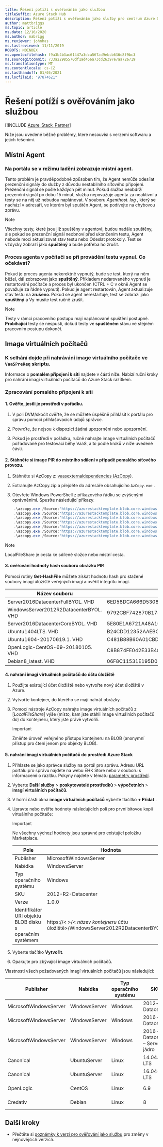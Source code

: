 ```yaml
---
title: Řešení potíží s ověřováním jako službou
titleSuffix: Azure Stack Hub
description: Řešení potíží s ověřováním jako služby pro centrum Azure Stack.
author: mattbriggs
ms.topic: article
ms.date: 12/16/2020
ms.author: mabrigg
ms.reviewer: johnhas
ms.lastreviewed: 11/11/2019
ROBOTS: NOINDEX
ms.openlocfilehash: f9a3b4b3ac61447a3dca567ad9ebcb636c8f9bc3
ms.sourcegitcommit: 733a22985570df1ad466a73cd26397e7aa726719
ms.translationtype: MT
ms.contentlocale: cs-CZ
ms.lasthandoff: 01/05/2021
ms.locfileid: "97874621"
---
```

# <a name="troubleshoot-validation-as-a-service"></a>Řešení potíží s ověřováním jako službou

[!INCLUDE [Azure_Stack_Partner](./includes/azure-stack-partner-appliesto.md)]

Níže jsou uvedené běžné problémy, které nesouvisí s verzemi softwaru a jejich řešeními.

## <a name="local-agent"></a>Místní Agent

### <a name="the-portal-shows-local-agent-in-debug-mode"></a>Na portálu se v režimu ladění zobrazuje místní agent.

Tento problém je pravděpodobně způsoben tím, že Agent nemůže odesílat prezenční signály do služby z důvodu nestabilního síťového připojení. Prezenční signál se pošle každých pět minut. Pokud služba neobdrží prezenční signál po dobu 15 minut, služba nepovažuje agenta za neaktivní a testy se na něj už nebudou naplánovat. V souboru *Agenthost. log* , který se nachází v adresáři, ve kterém byl spuštěn Agent, se podívejte na chybovou zprávu.

> [!Note]
> Všechny testy, které jsou již spuštěny v agentovi, budou nadále spuštěny, ale pokud se prezenční signál neobnoví před ukončením testu, Agent nebude moci aktualizovat stav testu nebo Odeslat protokoly. Test se vždycky zobrazí jako **spuštěný** a bude potřeba ho zrušit.

### <a name="agent-process-on-machine-was-shut-down-while-executing-test-what-to-expect"></a>Proces agenta v počítači se při provádění testu vypnul. Co očekávat?

Pokud je proces agenta nekorektně vypnutý, bude se test, který na něm běžel, dál zobrazovat jako **spuštěný**. Příkladem nedarovaného vypnutí je restartování počítače a proces byl ukončen (CTRL + C v okně Agent se považuje za řádné vypnutí). Pokud je agent restartován, Agent aktualizuje stav testu na **zrušeno**. Pokud se agent nerestartuje, test se zobrazí jako **spuštěný** a Vy musíte test ručně zrušit.

> [!Note]
> Testy v rámci pracovního postupu mají naplánované spuštění postupně. **Probíhající** testy se nespustí, dokud testy ve **spuštěném** stavu ve stejném pracovním postupu dokončí.

## <a name="vm-images"></a>Image virtuálních počítačů

### <a name="failure-occurs-when-uploading-vm-image-in-the-vaasprereq-script"></a>K selhání dojde při nahrávání image virtuálního počítače ve `VaaSPreReq` skriptu.
Informace o **pomalém připojení k síti** najdete v části níže. Nabízí ruční kroky pro nahrání imagí virtuálních počítačů do Azure Stack razítkem.

### <a name="handle-slow-network-connectivity"></a>Zpracování pomalého připojení k síti

#### <a name="1-verify-that-the-environment-is-healthy"></a>1. Ověřte, jestli je prostředí v pořádku.

1. V poli DVM/skočit ověřte, že se můžete úspěšně přihlásit k portálu pro správu pomocí přihlašovacích údajů správce.

2. Potvrďte, že nejsou k dispozici žádná upozornění nebo upozornění.

3. Pokud je prostředí v pořádku, ručně nahrajte image virtuálních počítačů požadované pro testovací běhy VaaS, a to podle kroků v níže uvedené části.

<!-- This is from the appendix to the Deploy local agent topic. -->

#### <a name="2-download-pir-image-to-local-share-in-case-of-slow-network-traffic"></a>2. Stáhněte si image PIR do místního sdílení v případě pomalého síťového provozu.

1. Stáhněte si AzCopy z: [vaasexternaldependencies (AzCopy)](https://vaasexternaldependencies.blob.core.windows.net/prereqcomponents/AzCopy.zip).

2. Extrahujte AzCopy.zip a přejděte do adresáře obsahujícího `AzCopy.exe` .

3. Otevřete Windows PowerShell z příkazového řádku se zvýšenými oprávněními. Spusťte následující příkazy:

```powershell  
    .\azcopy.exe /Source:'https://azurestacktemplate.blob.core.windows.net/azurestacktemplate-public-container' /Dest:'<LocalFileShare>' /Pattern:'Server2016DatacenterFullBYOL.vhd' /NC:12 /V:azcopylog.log /Y
    .\azcopy.exe /Source:'https://azurestacktemplate.blob.core.windows.net/azurestacktemplate-public-container' /Dest:'<LocalFileShare>' /Pattern:'Server2016DatacenterCoreBYOL.vhd' /NC:12 /V:azcopylog.log /Y
    .\azcopy.exe /Source:'https://azurestacktemplate.blob.core.windows.net/azurestacktemplate-public-container' /Dest:'<LocalFileShare>' /Pattern:'WindowsServer2012R2DatacenterBYOL.vhd' /NC:12 /V:azcopylog.log /Y
    .\azcopy.exe /Source:'https://azurestacktemplate.blob.core.windows.net/azurestacktemplate-public-container' /Dest:'<LocalFileShare>' /Pattern:'Ubuntu1404LTS.vhd' /NC:12 /V:azcopylog.log /Y
    .\azcopy.exe /Source:'https://azurestacktemplate.blob.core.windows.net/azurestacktemplate-public-container' /Dest:'<LocalFileShare>' /Pattern:'Ubuntu1604-20170619.1.vhd' /NC:12 /V:azcopylog.log /Y
    .\azcopy.exe /Source:'https://azurestacktemplate.blob.core.windows.net/azurestacktemplate-public-container' /Dest:'<LocalFileShare>' /Pattern:'OpenLogic-CentOS-69-20180105.vhd' /NC:12 /V:azcopylog.log /Y
    .\azcopy.exe /Source:'https://azurestacktemplate.blob.core.windows.net/azurestacktemplate-public-container' /Dest:'<LocalFileShare>' /Pattern:'Debian8_latest.vhd' /NC:12 /V:azcopylog.log /Y
```

> [!Note]  
> LocalFileShare je cesta ke sdílené složce nebo místní cesta.

#### <a name="3-verifying-pir-image-file-hash-value"></a>3. ověřování hodnoty hash souboru obrázku PIR

Pomocí rutiny **Get-HashFile** můžete získat hodnotu hash pro stažené soubory imagí úložiště veřejných imagí a ověřit integritu imagí.

| Název souboru | SHA256 |
|---------------------------------------|------------------------------------------------------------------|
| Server2016DatacenterFullBYOL. VHD | 6ED58DCA666D530811A1EA563BA509BF9C29182B902D18FCA03C7E0868F733E9 |
| WindowsServer2012R2DatacenterBYOL. VHD | 9792CBF742870B1730B9B16EA814C683A8415EFD7601DDB6D5A76D0964767028 |
| Server2016DatacenterCoreBYOL. VHD | 5E80E1A6721A48A10655E6154C1B90E320DF5558487D6A0D7BFC7DCD32C4D9A5 |
| Ubuntu1404LTS. VHD | B24CDD12352AAEBC612A4558AB9E80F031A2190E46DCB459AF736072742E20E0 |
| Ubuntu1604-20170619.1. VHD | C481B88B60A01CBD5119A3F56632A2203EE5795678D3F3B9B764FFCA885E26CB |
| OpenLogic-CentOS-69-20180105. VHD | C8B874FE042E33B488110D9311AF1A5C7DC3B08E6796610BF18FDD6728C7913C |
| Debian8_latest. VHD | 06F8C11531E195D0C90FC01DFF5DC396BB1DD73A54F8252291ED366CACD996C1 |

#### <a name="4-upload-vm-images-to-a-storage-account"></a>4. nahrání imagí virtuálních počítačů do účtu úložiště

1. Použijte existující účet úložiště nebo vytvořte nový účet úložiště v Azure.

2. Vytvořte kontejner, do kterého se mají nahrát obrázky.

3. Pomocí nástroje AzCopy nahrajte image virtuálních počítačů z [*LocalFileShare*] výše (místo, kam jste stáhli image virtuálních počítačů do) do kontejneru, který jste právě vytvořili.
    > [!IMPORTANT]
    > Změňte úroveň veřejného přístupu kontejneru na BLOB (anonymní přístup pro čtení jenom pro objekty BLOB).

#### <a name="5-upload-vm-images-to-azure-stack-environment"></a>5. nahrání imagí virtuálních počítačů do prostředí Azure Stack

1. Přihlaste se jako správce služby na portál pro správu. Adresu URL portálu pro správu najdete na webu EHK Store nebo v souboru s informacemi o razítku. Pokyny najdete v tématu [parametry prostředí](azure-stack-vaas-parameters.md#environment-parameters).

2. Vyberte **Další služby**  >  **poskytovatelé prostředků**  >  **výpočetních**  >  **imagí virtuálních počítačů**.

3. V horní části okna **image virtuálních počítačů** vyberte tlačítko **+ Přidat** .

4. Upravte nebo ověřte hodnoty následujících polí pro první bitovou kopii virtuálního počítače:

    > [!IMPORTANT]
    > Ne všechny výchozí hodnoty jsou správné pro existující položku Marketplace.

    | Pole  | Hodnota  |
    |---------|---------|
    | Publisher | MicrosoftWindowsServer |
    | Nabídka | WindowsServer |
    | Typ operačního systému | Windows |
    | SKU | 2012-R2-Datacenter |
    | Verze | 1.0.0 |
    | Identifikátor URI objektu BLOB disku s operačním systémem | https://< >/< *název kontejneru* účtu úložiště>/WindowsServer2012R2DatacenterBYOL.VHD |


5. Vyberte tlačítko **Vytvořit**.

6. Opakujte pro zbývající image virtuálních počítačů.

Vlastnosti všech požadovaných imagí virtuálních počítačů jsou následující:

| Publisher  | Nabídka  | Typ operačního systému | SKU | Verze | Identifikátor URI objektu BLOB disku s operačním systémem |
|---------|---------|---------|---------|---------|---------|
| MicrosoftWindowsServer| WindowsServer | Windows | 2012-R2-Datacenter | 1.0.0 | https://[*účet úložiště*]/[*název kontejneru*]/WindowsServer2012R2DatacenterBYOL.VHD |
| MicrosoftWindowsServer | WindowsServer | Windows | 2016 – Datacenter | 1.0.0 | https://[*účet úložiště*]/[*název kontejneru*]/Server2016DatacenterFullBYOL.VHD |
| MicrosoftWindowsServer | WindowsServer | Windows | 2016 – Datacenter – Server – jádro | 1.0.0 | https://[*účet úložiště*]/[*název kontejneru*]/Server2016DatacenterCoreBYOL.VHD |
| Canonical | UbuntuServer | Linux | 14.04.3 – LTS | 1.0.0 | https://[*účet úložiště*]/[*název kontejneru*]/Ubuntu1404LTS.VHD |
| Canonical | UbuntuServer | Linux | 16.04-LTS | 16.04.20170811 | https://[*účet úložiště*]/[*název kontejneru*]/Ubuntu1604-20170619.1.VHD |
| OpenLogic | CentOS | Linux | 6.9 | 1.0.0 | https://[*účet úložiště*]/[*název kontejneru*]/OpenLogic-CentOS-69-20180105.VHD |
| Credativ | Debian | Linux | 8 | 1.0.0 | https://[*účet úložiště*]/[*název kontejneru*]/Debian8_latest. VHD |

## <a name="next-steps"></a>Další kroky

- Přečtěte si [poznámky k verzi pro ověřování jako službu](azure-stack-vaas-release-notes.md) pro změny v nejnovějších verzích.